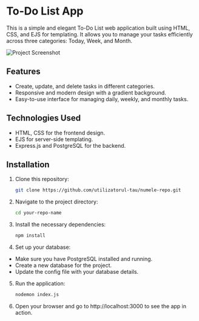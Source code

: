 # To-Do List App

This is a simple and elegant To-Do List web application built using HTML, CSS, and EJS for templating. It allows you to manage your tasks efficiently across three categories: Today, Week, and Month.

![Project Screenshot](./assets/todolist.png)

## Features
- Create, update, and delete tasks in different categories.
- Responsive and modern design with a gradient background.
- Easy-to-use interface for managing daily, weekly, and monthly tasks.

## Technologies Used
- HTML, CSS for the frontend design.
- EJS for server-side templating.
- Express.js and PostgreSQL for the backend.

## Installation
1. Clone this repository:
   ```bash
   git clone https://github.com/utilizatorul-tau/numele-repo.git
2. Navigate to the project directory:
   ```bash
   cd your-repo-name
3. Install the necessary dependencies:
   ```bash
   npm install
4. Set up your database:
- Make sure you have PostgreSQL installed and running.
- Create a new database for the project.
- Update the config file with your database details.

5. Run the application:
   ```bash
   nodemon index.js

6. Open your browser and go to http://localhost:3000 to see the app in action.
